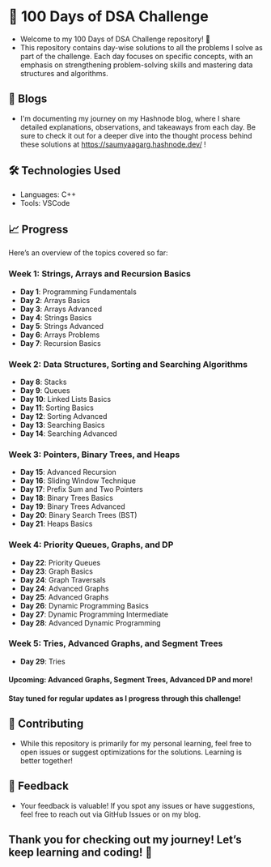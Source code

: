 # 🚀 100 Days of DSA Challenge
- Welcome to my 100 Days of DSA Challenge repository! 🎯
- This repository contains day-wise solutions to all the problems I solve as part of the challenge. Each day focuses on specific concepts, with an emphasis on strengthening problem-solving skills and mastering data structures and algorithms.

## 📝 Blogs
- I'm documenting my journey on my Hashnode blog, where I share detailed explanations, observations, and takeaways from each day. Be sure to check it out for a deeper dive into the thought process behind these solutions at https://saumyaagarg.hashnode.dev/ !

## 🛠️ Technologies Used
- Languages: C++
- Tools: VSCode

## 📈 Progress
Here’s an overview of the topics covered so far:

### **Week 1: Strings, Arrays and Recursion Basics**
- **Day 1**: Programming Fundamentals
- **Day 2**: Arrays Basics
- **Day 3**: Arrays Advanced
- **Day 4**: Strings Basics
- **Day 5**: Strings Advanced
- **Day 6**: Arrays Problems
- **Day 7**: Recursion Basics

### **Week 2: Data Structures, Sorting and Searching Algorithms**
- **Day 8**: Stacks
- **Day 9**: Queues
- **Day 10**: Linked Lists Basics
- **Day 11**: Sorting Basics
- **Day 12**: Sorting Advanced
- **Day 13**: Searching Basics
- **Day 14**: Searching Advanced

### **Week 3: Pointers, Binary Trees, and Heaps**
- **Day 15**: Advanced Recursion
- **Day 16**: Sliding Window Technique
- **Day 17**: Prefix Sum and Two Pointers
- **Day 18**: Binary Trees Basics
- **Day 19**: Binary Trees Advanced
- **Day 20**: Binary Search Trees (BST)
- **Day 21**: Heaps Basics

### **Week 4: Priority Queues, Graphs, and DP**
- **Day 22**: Priority Queues
- **Day 23**: Graph Basics
- **Day 24**: Graph Traversals
- **Day 24**: Advanced Graphs
- **Day 25**: Advanced Graphs
- **Day 26**: Dynamic Programming Basics
- **Day 27**: Dynamic Programming Intermediate
- **Day 28**: Advanced Dynamic Programming

### **Week 5: Tries, Advanced Graphs, and Segment Trees**
- **Day 29**: Tries
  
#### Upcoming: Advanced Graphs, Segment Trees, Advanced DP and more!
#### Stay tuned for regular updates as I progress through this challenge!

## 🤝 Contributing
- While this repository is primarily for my personal learning, feel free to open issues or suggest optimizations for the solutions. Learning is better together!

## 💬 Feedback
- Your feedback is valuable! If you spot any issues or have suggestions, feel free to reach out via GitHub Issues or on my blog.

## Thank you for checking out my journey! Let’s keep learning and coding! 🌟
